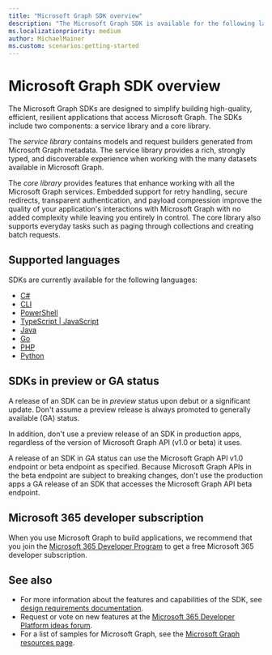 ```yaml
---
title: "Microsoft Graph SDK overview"
description: "The Microsoft Graph SDK is available for the following languages: C#, PowerShell, TypeScript, JavaScript, Java, Go, PHP, and Python."
ms.localizationpriority: medium
author: MichaelMainer
ms.custom: scenarios:getting-started
---
```


# Microsoft Graph SDK overview

The Microsoft Graph SDKs are designed to simplify building high-quality, efficient, resilient applications that access Microsoft Graph. The SDKs include two components: a service library and a core library.

The *service library* contains models and request builders generated from Microsoft Graph metadata. The service library provides a rich, strongly typed, and discoverable experience when working with the many datasets available in Microsoft Graph.

The *core library* provides features that enhance working with all the Microsoft Graph services. Embedded support for retry handling, secure redirects, transparent authentication, and payload compression improve the quality of your application's interactions with Microsoft Graph with no added complexity while leaving you entirely in control. The core library also supports everyday tasks such as paging through collections and creating batch requests.

## Supported languages

SDKs are currently available for the following languages:

- [C#](https://github.com/microsoftgraph/msgraph-sdk-dotnet)
- [CLI](https://github.com/microsoftgraph/msgraph-cli)
- [PowerShell](https://github.com/microsoftgraph/msgraph-sdk-powershell)
- [TypeScript | JavaScript](https://github.com/microsoftgraph/msgraph-sdk-javascript)
- [Java](https://github.com/microsoftgraph/msgraph-sdk-java)
- [Go](https://github.com/microsoftgraph/msgraph-sdk-go)
- [PHP](https://github.com/microsoftgraph/msgraph-sdk-php)
- [Python](https://github.com/microsoftgraph/msgraph-sdk-python)

## SDKs in preview or GA status

A release of an SDK can be in *preview* status upon debut or a significant update. Don't assume a preview release is always promoted to generally available (GA) status.

In addition, don't use a preview release of an SDK in production apps, regardless of the version of Microsoft Graph API (v1.0 or beta) it uses.

A release of an SDK in *GA* status can use the Microsoft Graph API v1.0 endpoint or beta endpoint as specified. Because Microsoft Graph APIs in the beta endpoint are subject to breaking changes, don't use the production apps a GA release of an SDK that accesses the Microsoft Graph API beta endpoint.

## Microsoft 365 developer subscription

When you use Microsoft Graph to build applications, we recommend that you join the [Microsoft 365 Developer Program](https://developer.microsoft.com/microsoft-365/dev-program) to get a free Microsoft 365 developer subscription.

## See also

- For more information about the features and capabilities of the SDK, see [design requirements documentation](https://github.com/microsoftgraph/msgraph-sdk-design).
- Request or vote on new features at the [Microsoft 365 Developer Platform ideas forum](https://techcommunity.microsoft.com/t5/microsoft-365-developer-platform/idb-p/Microsoft365DeveloperPlatform/label-name/Microsoft%20Graph).
- For a list of samples for Microsoft Graph, see the [Microsoft Graph resources page](https://developer.microsoft.com/graph/gallery/?filterBy=Samples).
